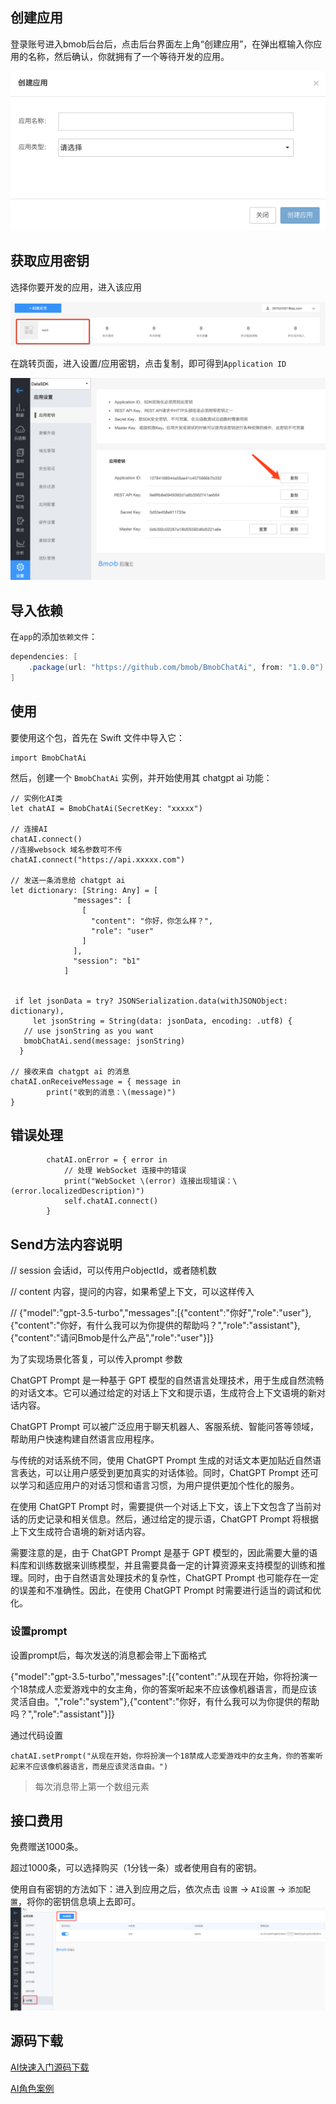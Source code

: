 
## 创建应用

登录账号进入bmob后台后，点击后台界面左上角“创建应用”，在弹出框输入你应用的名称，然后确认，你就拥有了一个等待开发的应用。

![](image/rumen_chuangjian.png)

## 获取应用密钥

选择你要开发的应用，进入该应用

![](image/rumen_miyue_1.png)

在跳转页面，进入设置/应用密钥，点击复制，即可得到`Application ID`

![](image/rumen_miyue_2.png)

##  导入依赖

在`app`的添加`依赖文件`：
```gradle
dependencies: [
    .package(url: "https://github.com/bmob/BmobChatAi", from: "1.0.0")
]
```

## 使用

要使用这个包，首先在 Swift 文件中导入它：

```
import BmobChatAi
```

然后，创建一个 `BmobChatAi` 实例，并开始使用其 chatgpt ai 功能：

```
// 实例化AI类
let chatAI = BmobChatAi(SecretKey: "xxxxx")

// 连接AI
chatAI.connect()
//连接websock 域名参数可不传
chatAI.connect("https://api.xxxxx.com")

// 发送一条消息给 chatgpt ai
let dictionary: [String: Any] = [
              "messages": [
                [
                  "content": "你好，你怎么样？",
                  "role": "user"
                ]
              ],
              "session": "b1"
            ]


 if let jsonData = try? JSONSerialization.data(withJSONObject: dictionary),
	 let jsonString = String(data: jsonData, encoding: .utf8) {
   // use jsonString as you want
   bmobChatAi.send(message: jsonString)
  }

// 接收来自 chatgpt ai 的消息
chatAI.onReceiveMessage = { message in
		print("收到的消息：\(message)")
}
```

## 错误处理

```
        chatAI.onError = { error in
            // 处理 WebSocket 连接中的错误
            print("WebSocket \(error) 连接出现错误：\(error.localizedDescription)")
            self.chatAI.connect()
        }
```

## Send方法内容说明

// session 会话id，可以传用户objectId，或者随机数 

// content 内容，提问的内容，如果希望上下文，可以这样传入 

// {"model":"gpt-3.5-turbo","messages":[{"content":"你好","role":"user"},{"content":"你好，有什么我可以为你提供的帮助吗？","role":"assistant"},{"content":"请问Bmob是什么产品","role":"user"}]}



为了实现场景化答复，可以传入prompt 参数

ChatGPT Prompt 是一种基于 GPT 模型的自然语言处理技术，用于生成自然流畅的对话文本。它可以通过给定的对话上下文和提示语，生成符合上下文语境的新对话内容。

ChatGPT Prompt 可以被广泛应用于聊天机器人、客服系统、智能问答等领域，帮助用户快速构建自然语言应用程序。

与传统的对话系统不同，使用 ChatGPT Prompt 生成的对话文本更加贴近自然语言表达，可以让用户感受到更加真实的对话体验。同时，ChatGPT Prompt 还可以学习和适应用户的对话习惯和语言习惯，为用户提供更加个性化的服务。

在使用 ChatGPT Prompt 时，需要提供一个对话上下文，该上下文包含了当前对话的历史记录和相关信息。然后，通过给定的提示语，ChatGPT Prompt 将根据上下文生成符合语境的新对话内容。

需要注意的是，由于 ChatGPT Prompt 是基于 GPT 模型的，因此需要大量的语料库和训练数据来训练模型，并且需要具备一定的计算资源来支持模型的训练和推理。同时，由于自然语言处理技术的复杂性，ChatGPT Prompt 也可能存在一定的误差和不准确性。因此，在使用 ChatGPT Prompt 时需要进行适当的调试和优化。

### 设置prompt

设置prompt后，每次发送的消息都会带上下面格式

{"model":"gpt-3.5-turbo","messages":[{"content":"从现在开始，你将扮演一个18禁成人恋爱游戏中的女主角，你的答案听起来不应该像机器语言，而是应该灵活自由。","role":"system"},{"content":"你好，有什么我可以为你提供的帮助吗？","role":"assistant"}]}

通过代码设置

```
chatAI.setPrompt("从现在开始，你将扮演一个18禁成人恋爱游戏中的女主角，你的答案听起来不应该像机器语言，而是应该灵活自由。")
```



> 每次消息带上第一个数组元素

## 接口费用

免费赠送1000条。

超过1000条，可以选择购买（1分钱一条）或者使用自有的密钥。

使用自有密钥的方法如下：进入到应用之后，依次点击 `设置` -> `AI设置` -> `添加配置`，将你的密钥信息填上去即可。
![](image/aiconfig.png)

## 源码下载
[AI快速入门源码下载](https://github.com/bmob/BmobChatAi)

[AI角色案例](https://github.com/bmob/Bmob-IOS-AI-Prompt)